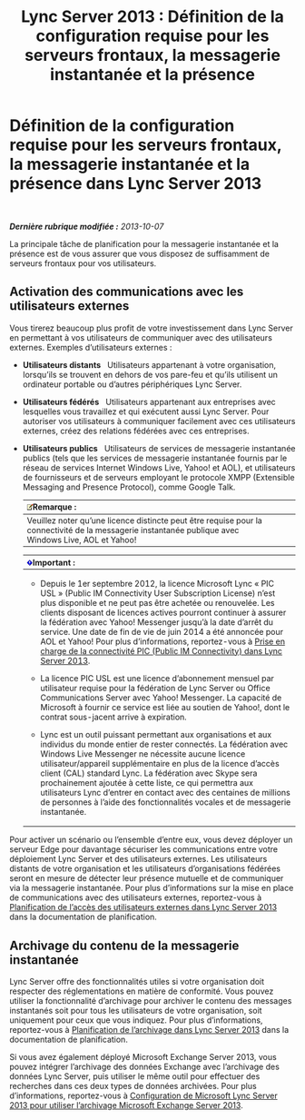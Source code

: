 ﻿---
title: 'Lync Server 2013 : Définition de la configuration requise pour les serveurs frontaux, la messagerie instantanée et la présence'
TOCTitle: Définition de la configuration requise pour les serveurs frontaux, la messagerie instantanée et la présence
ms:assetid: c21198bc-520c-4d17-8b84-7ff1475b9b0a
ms:mtpsurl: https://technet.microsoft.com/fr-fr/library/Gg412956(v=OCS.15)
ms:contentKeyID: 49298734
ms.date: 05/20/2016
mtps_version: v=OCS.15
ms.translationtype: HT
---

# Définition de la configuration requise pour les serveurs frontaux, la messagerie instantanée et la présence dans Lync Server 2013

 

_**Dernière rubrique modifiée :** 2013-10-07_

La principale tâche de planification pour la messagerie instantanée et la présence est de vous assurer que vous disposez de suffisamment de serveurs frontaux pour vos utilisateurs.

## Activation des communications avec les utilisateurs externes

Vous tirerez beaucoup plus profit de votre investissement dans Lync Server en permettant à vos utilisateurs de communiquer avec des utilisateurs externes. Exemples d’utilisateurs externes :

  - **Utilisateurs distants**   Utilisateurs appartenant à votre organisation, lorsqu’ils se trouvent en dehors de vos pare-feu et qu’ils utilisent un ordinateur portable ou d’autres périphériques Lync Server.

  - **Utilisateurs fédérés**   Utilisateurs appartenant aux entreprises avec lesquelles vous travaillez et qui exécutent aussi Lync Server. Pour autoriser vos utilisateurs à communiquer facilement avec ces utilisateurs externes, créez des relations fédérées avec ces entreprises.

  - **Utilisateurs publics**   Utilisateurs de services de messagerie instantanée publics (tels que les services de messagerie instantanée fournis par le réseau de services Internet Windows Live, Yahoo\! et AOL), et utilisateurs de fournisseurs et de serveurs employant le protocole XMPP (Extensible Messaging and Presence Protocol), comme Google Talk.
    
    <table>
    <thead>
    <tr class="header">
    <th><img src="images/Gg398920.note(OCS.15).gif" title="note" alt="note" />Remarque :</th>
    </tr>
    </thead>
    <tbody>
    <tr class="odd">
    <td>Veuillez noter qu’une licence distincte peut être requise pour la connectivité de la messagerie instantanée publique avec Windows Live, AOL et Yahoo!</td>
    </tr>
    </tbody>
    </table>
    
    <table>
    <colgroup>
    <col style="width: 100%" />
    </colgroup>
    <thead>
    <tr class="header">
    <th><img src="images/Gg425917.important(OCS.15).gif" title="important" alt="important" />Important :</th>
    </tr>
    </thead>
    <tbody>
    <tr class="odd">
    <td><ul>
    <li><p>Depuis le 1er septembre 2012, la licence Microsoft Lync « PIC USL » (Public IM Connectivity User Subscription License) n’est plus disponible et ne peut pas être achetée ou renouvelée. Les clients disposant de licences actives pourront continuer à assurer la fédération avec Yahoo! Messenger jusqu’à la date d’arrêt du service. Une date de fin de vie de juin 2014 a été annoncée pour AOL et Yahoo! Pour plus d’informations, reportez-vous à <a href="lync-server-2013-support-for-public-instant-messenger-connectivity.md">Prise en charge de la connectivité PIC (Public IM Connectivity) dans Lync Server 2013</a>.</p></li>
    <li><p>La licence PIC USL est une licence d’abonnement mensuel par utilisateur requise pour la fédération de Lync Server ou Office Communications Server avec Yahoo! Messenger. La capacité de Microsoft à fournir ce service est liée au soutien de Yahoo!, dont le contrat sous-jacent arrive à expiration.</p></li>
    <li><p>Lync est un outil puissant permettant aux organisations et aux individus du monde entier de rester connectés. La fédération avec Windows Live Messenger ne nécessite aucune licence utilisateur/appareil supplémentaire en plus de la licence d’accès client (CAL) standard Lync. La fédération avec Skype sera prochainement ajoutée à cette liste, ce qui permettra aux utilisateurs Lync d’entrer en contact avec des centaines de millions de personnes à l’aide des fonctionnalités vocales et de messagerie instantanée.</p></li>
    </ul></td>
    </tr>
    </tbody>
    </table>


Pour activer un scénario ou l’ensemble d’entre eux, vous devez déployer un serveur Edge pour davantage sécuriser les communications entre votre déploiement Lync Server et des utilisateurs externes. Les utilisateurs distants de votre organisation et les utilisateurs d’organisations fédérées seront en mesure de détecter leur présence mutuelle et de communiquer via la messagerie instantanée. Pour plus d’informations sur la mise en place de communications avec des utilisateurs externes, reportez-vous à [Planification de l’accès des utilisateurs externes dans Lync Server 2013](lync-server-2013-planning-for-external-user-access.md) dans la documentation de planification.

## Archivage du contenu de la messagerie instantanée

Lync Server offre des fonctionnalités utiles si votre organisation doit respecter des réglementations en matière de conformité. Vous pouvez utiliser la fonctionnalité d’archivage pour archiver le contenu des messages instantanés soit pour tous les utilisateurs de votre organisation, soit uniquement pour ceux que vous indiquez. Pour plus d’informations, reportez-vous à [Planification de l’archivage dans Lync Server 2013](lync-server-2013-planning-for-archiving.md) dans la documentation de planification.

Si vous avez également déployé Microsoft Exchange Server 2013, vous pouvez intégrer l’archivage des données Exchange avec l’archivage des données Lync Server, puis utiliser le même outil pour effectuer des recherches dans ces deux types de données archivées. Pour plus d’informations, reportez-vous à [Configuration de Microsoft Lync Server 2013 pour utiliser l’archivage Microsoft Exchange Server 2013](configuring-lync-server-2013-to-use-microsoft-exchange-server-2013-archiving.md).

